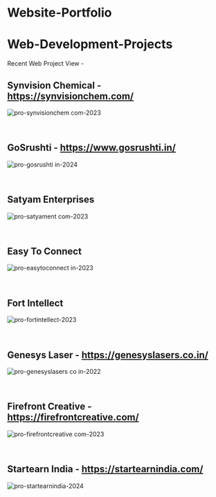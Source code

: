 # Website-Portfolio

# Web-Development-Projects


Recent Web Project View - 


## Synvision Chemical - https://synvisionchem.com/

![pro-synvisionchem com-2023](https://github.com/user-attachments/assets/f5d78252-e3bd-4b64-8ee1-83187596f39e)


<br>

## GoSrushti - https://www.gosrushti.in/

![pro-gosrushti in-2024](https://github.com/user-attachments/assets/b5ae37dc-8b89-490b-b09d-9fd34f7f5477)


<br>

## Satyam Enterprises

![pro-satyament com-2023](https://github.com/user-attachments/assets/966802e2-4afe-43b3-a75a-c025054fa8c1)


<br>

## Easy To Connect

![pro-easytoconnect in-2023](https://github.com/user-attachments/assets/c0034e0b-1c09-4169-b9d1-d7c285ca01b9)


<br>


## Fort Intellect

![pro-fortintellect-2023](https://github.com/user-attachments/assets/94a121f9-f5ec-494b-bd22-5aca09daf15e)


<br>

## Genesys Laser - https://genesyslasers.co.in/

![pro-genesyslasers co in-2022](https://github.com/user-attachments/assets/6128965e-b020-4fb6-b3b8-52c79bebebdb)


<br>

## Firefront Creative - https://firefrontcreative.com/

![pro-firefrontcreative com-2023](https://github.com/user-attachments/assets/33b47431-7ed5-43fb-acb7-c89ee47b43dc)


<br>

## Startearn India - https://startearnindia.com/

![pro-startearnindia-2024](https://github.com/user-attachments/assets/a3f3c241-b8fe-428b-a36c-4871b56d2b92)


<br>





